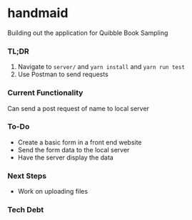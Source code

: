 # handmaid
Building out the application for Quibble Book Sampling

### TL;DR
1. Navigate to `server/` and `yarn install` and `yarn run test`
2. Use Postman to send requests

### Current Functionality
Can send a post request of name to local server

### To-Do
- Create a basic form in a front end website
- Send the form data to the local server
- Have the server display the data

### Next Steps
- Work on uploading files

### Tech Debt
